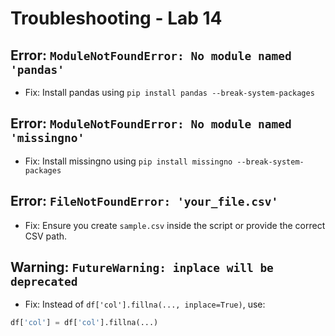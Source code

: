 # Troubleshooting - Lab 14

## Error: `ModuleNotFoundError: No module named 'pandas'`
- Fix: Install pandas using `pip install pandas --break-system-packages`

## Error: `ModuleNotFoundError: No module named 'missingno'`
- Fix: Install missingno using `pip install missingno --break-system-packages`

## Error: `FileNotFoundError: 'your_file.csv'`
- Fix: Ensure you create `sample.csv` inside the script or provide the correct CSV path.

## Warning: `FutureWarning: inplace will be deprecated`
- Fix: Instead of `df['col'].fillna(..., inplace=True)`, use:
```python
df['col'] = df['col'].fillna(...)
```
